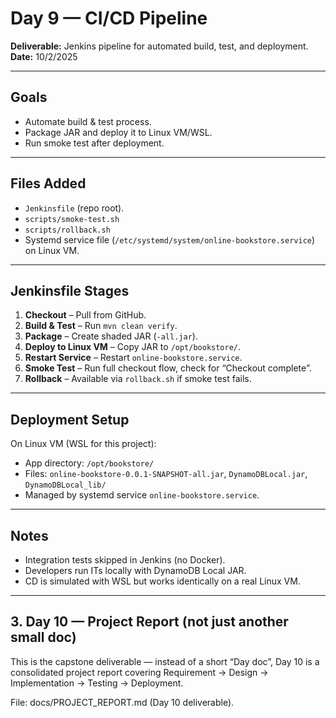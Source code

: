 # Day 9 — CI/CD Pipeline

**Deliverable:** Jenkins pipeline for automated build, test, and deployment.  
**Date:** 10/2/2025

---

## Goals
- Automate build & test process.  
- Package JAR and deploy it to Linux VM/WSL.  
- Run smoke test after deployment.  

---

## Files Added
- `Jenkinsfile` (repo root).  
- `scripts/smoke-test.sh`  
- `scripts/rollback.sh`  
- Systemd service file (`/etc/systemd/system/online-bookstore.service`) on Linux VM.  

---

## Jenkinsfile Stages
1. **Checkout** – Pull from GitHub.  
2. **Build & Test** – Run `mvn clean verify`.  
3. **Package** – Create shaded JAR (`-all.jar`).  
4. **Deploy to Linux VM** – Copy JAR to `/opt/bookstore/`.  
5. **Restart Service** – Restart `online-bookstore.service`.  
6. **Smoke Test** – Run full checkout flow, check for “Checkout complete”.  
7. **Rollback** – Available via `rollback.sh` if smoke test fails.  

---

## Deployment Setup
On Linux VM (WSL for this project):  
- App directory: `/opt/bookstore/`  
- Files: `online-bookstore-0.0.1-SNAPSHOT-all.jar`, `DynamoDBLocal.jar`, `DynamoDBLocal_lib/`  
- Managed by systemd service `online-bookstore.service`.

---

## Notes
- Integration tests skipped in Jenkins (no Docker).  
- Developers run ITs locally with DynamoDB Local JAR.  
- CD is simulated with WSL but works identically on a real Linux VM.


---

## 3. Day 10 — Project Report (not just another small doc)

This is the capstone deliverable — instead of a short “Day doc”, Day 10 is a consolidated project report covering Requirement → Design → Implementation → Testing → Deployment.

File: docs/PROJECT_REPORT.md (Day 10 deliverable).
